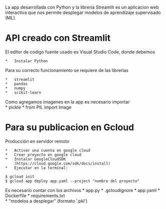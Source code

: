 La app desarrollada con Python y la libreria Streamlit es un aplicacion web interactiva que nos permite desplegar modelos de aprendizaje supervisado (ML).

# API creado con Streamlit 
El editor de codigo fuente usado es Visual Studio Code, donde debemos 

    *   Instalar Python  

Para su correcto funcionamiento se requiere de las librerias 

    *   streamlit
    *   pandas
    *   numpy
    *   scikit-learn

Como agregamos imagenes en la app es necesario importar  
    *   pickle
    *   from PIL import Image


# Para su publicacion en Gcloud 

Producción en servidor remoto

    *   Activar una cuenta en google cloud
    *   Crear proyecto en google cloud
    *   Instalar GoogleCloudSDK
        (https://cloud.google.com/sdk/docs/install)
    *   Ejecutar en la terminal:
    
    $ gcloud init
    $ gcloud app deploy app.yaml --project "nombre del proyecto"

Es necesario contar con los archivos
    *   app.py
    *   .gcloudignore
    *   app.yaml 
    *   Dockerfile
    *   requirements.txt    
    *   "modelos a desplegar" (formato '.pkl')

    
